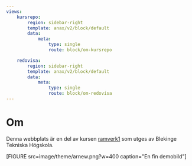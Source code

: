 ```yaml
---
views:
    kursrepo:
        region: sidebar-right
        template: anax/v2/block/default
        data:
            meta:
                type: single
                route: block/om-kursrepo

    redovisa:
        region: sidebar-right
        template: anax/v2/block/default
        data:
            meta:
                type: single
                route: block/om-redovisa
---
```

Om
=========================

Denna webbplats är en del av kursen [ramverk1](https://github.com/dbwebb-se/ramverk1) som utges av Blekinge Tekniska Högskola.

[FIGURE src=image/theme/arnew.png?w=400 caption="En fin demobild"]
